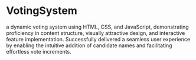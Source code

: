 # VotingSystem
<p> a dynamic voting system using HTML, CSS, and JavaScript, demonstrating proficiency in content structure, visually attractive design, and interactive feature implementation. Successfully delivered a seamless user experience by enabling the intuitive addition of candidate names and facilitating effortless vote increments.
</p>
